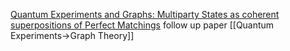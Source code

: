 [Quantum Experiments and Graphs: Multiparty States as coherent superpositions of Perfect Matchings](https://arxiv.org/abs/1705.06646)
follow up paper [[Quantum Experiments->Graph Theory]]
